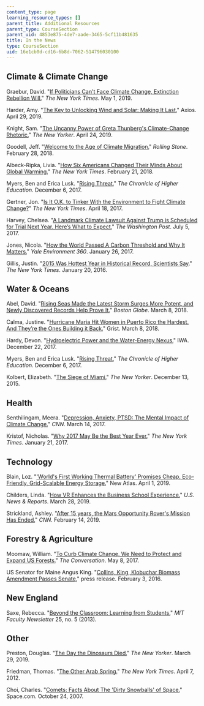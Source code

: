 ```yaml
---
content_type: page
learning_resource_types: []
parent_title: Additional Resources
parent_type: CourseSection
parent_uid: 4853e875-4de7-aade-3465-5cf11b481635
title: In the News
type: CourseSection
uid: 16e1cb0d-cd16-6b8d-7062-514796030100
---
```


Climate & Climate Change
------------------------

Graebur, David. "[If Politicians Can't Face Climate Change, Extinction Rebellion Will.](https://www.nytimes.com/2019/05/01/opinion/extinction-rebellion-climate-change.html)" _The New York Times_. May 1, 2019. 

Harder, Amy. "[The Key to Unlocking Wind and Solar: Making It Last.](https://www.axios.com/the-key-to-unlocking-wind-and-solar-making-it-last-74ce3a20-ab7e-4410-a883-011abac6eafc.html)" Axios. April 29, 2019.

Knight, Sam. "[The Uncanny Power of Greta Thunberg's Climate-Change Rhetoric.](https://www.newyorker.com/news/daily-comment/the-uncanny-power-of-greta-thunbergs-climate-change-rhetoric)" _The New Yorker_. April 24, 2019.

Goodell, Jeff. "[Welcome to the Age of Climate Migration.](https://www.rollingstone.com/politics/politics-news/welcome-to-the-age-of-climate-migration-202221/)" _Rolling Stone_. February 28, 2018.

Albeck-Ripka, Livia. "[How Six Americans Changed Their Minds About Global Warming.](https://www.nytimes.com/interactive/2018/02/21/climate/changed-minds-americans.html)" _The New York Times_. February 21, 2018.

Myers, Ben and Erica Lusk. "[Rising Threat.](https://www.chronicle.com/interactives/rising-threat)" _The Chronicle of Higher Education_. December 6, 2017. 

Gertner, Jon. "[Is It O.K. to Tinker With the Environment to Fight Climate Change?](https://www.nytimes.com/2017/04/18/magazine/is-it-ok-to-engineer-the-environment-to-fight-climate-change.html)" _The New York Times_. April 18, 2017. 

Harvey, Chelsea. "[A Landmark Climate Lawsuit Against Trump is Scheduled for Trial Next Year. Here’s What to Expect.](https://www.washingtonpost.com/news/energy-environment/wp/2017/07/05/__trashed/?noredirect=on&utm_term=.70a0e56f9ed2)" _The Washington Post_. July 5, 2017.

Jones, Nicola. "[How the World Passed A Carbon Threshold and Why It Matters.](https://e360.yale.edu/features/how-the-world-passed-a-carbon-threshold-400ppm-and-why-it-matters)" _Yale Environment 360_. January 26, 2017.

Gillis, Justin. "[2015 Was Hottest Year in Historical Record, Scientists Say](https://www.nytimes.com/2016/01/21/science/earth/2015-hottest-year-global-warming.html?_r=0)." _The New York Times_. January 20, 2016. 

Water & Oceans
--------------

Abel, David. "[Rising Seas Made the Latest Storm Surges More Potent, and Newly Discovered Records Help Prove It.](https://www3.bostonglobe.com/metro/2018/03/07/trove-documents-shows-historical-ferocity-recent-storms/keamav0oVsck3j78F0JOmO/story.html?arc404=true)" _Boston Globe_. March 8, 2018.

Calma, Justine. "[Hurricane Maria Hit Women in Puerto Rico the Hardest. And They’re the Ones Building it Back.](https://grist.org/article/hurricane-maria-hit-women-in-puerto-rico-the-hardest-and-theyre-the-ones-building-it-back/)" Grist. March 8, 2018.

Hardy, Devon. "[Hydroelectric Power and the Water-Energy Nexus.](http://iwa-network.org/hydroelectric-power-and-the-water-energy-nexus/)" IWA. December 22, 2017.

Myers, Ben and Erica Lusk. "[Rising Threat.](https://www.chronicle.com/interactives/rising-threat)" _The Chronicle of Higher Education_. December 6, 2017. 

Kolbert, Elizabeth. "[The Siege of Miami.](https://www.newyorker.com/magazine/2015/12/21/the-siege-of-miami)" _The New Yorker_. December 13, 2015.

Health
------

Senthilingam, Meera. "[Depression, Anxiety, PTSD: The Mental Impact of Climate Change.](https://www.cnn.com/2017/03/14/health/climate-change-mental-health-eprise/index.html)" _CNN_. March 14, 2017.

Kristof, Nicholas. "[Why 2017 May Be the Best Year Ever.](https://www.nytimes.com/2017/01/21/opinion/sunday/why-2017-may-be-the-best-year-ever.html)" _The New York Times_. January 21, 2017. 

Technology
----------

Blain, Loz. "['World's First Working Thermal Battery' Promises Cheap, Eco-Friendly, Grid-Scalable Energy Storage.](https://newatlas.com/cct-silicon-energy-battery-thermal-energy-storage/59098/)" New Atlas. April 1, 2019.

Childers, Linda. "[How VR Enhances the Business School Experience.](https://www.usnews.com/education/best-graduate-schools/top-business-schools/articles/2019-03-28/how-virtual-reality-enhances-the-business-school-experience)" _U.S. News & Reports_. March 28, 2019.

Strickland, Ashley. "[After 15 years, the Mars Opportunity Rover's Mission Has Ended.](https://www.cnn.com/2019/02/13/world/nasa-mars-opportunity-rover-trnd/index.html)" _CNN_. February 14, 2019.

Forestry & Agriculture
----------------------

Moomaw, William. "[To Curb Climate Change, We Need to Protect and Expand US Forests.](https://theconversation.com/to-curb-climate-change-we-need-to-protect-and-expand-us-forests-76380)" _The Conversation_. May 8, 2017.

US Senator for Maine Angus King. "[Collins, King, Klobuchar Biomass Amendment Passes Senate](https://www.king.senate.gov/newsroom/press-releases/collins-king-klobuchar-biomass-amendment-passes-senate)," press release. February 3, 2016. 

New England
-----------

Saxe, Rebecca. "[Beyond the Classroom: Learning from Students.](https://web.mit.edu/fnl/volume/255/saxe.html)" _MIT Faculty Newsletter_ 25, no. 5 (2013).  

Other
-----

Preston, Douglas. "[The Day the Dinosaurs Died.](https://www.newyorker.com/magazine/2019/04/08/the-day-the-dinosaurs-died)" _The New Yorker_. March 29, 2019. 

Friedman, Thomas. "[The Other Arab Spring.](https://www.nytimes.com/2012/04/08/opinion/sunday/friedman-the-other-arab-spring.html)" _The New York Times_. April 7, 2012.

Choi, Charles. "[Comets: Facts About The 'Dirty Snowballs' of Space.](https://www.space.com/53-comets-formation-discovery-and-exploration.html)" Space.com. October 24, 2007.